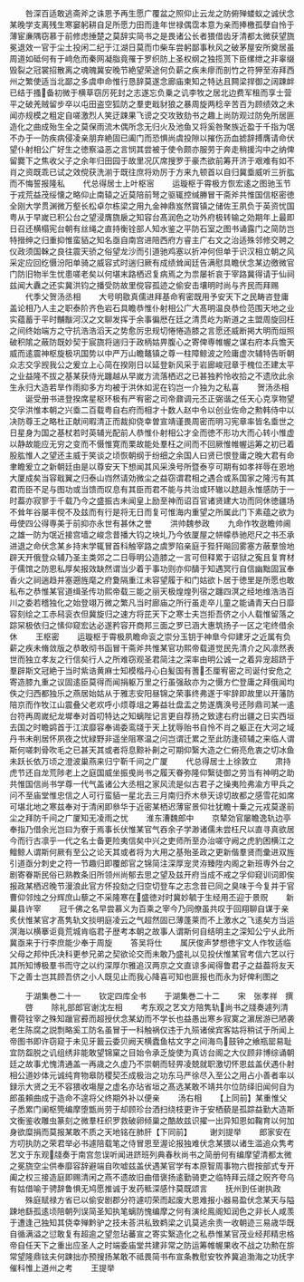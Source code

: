 <!-- { "loadSidebar": true } -->
　　咎深百适敢逃斋斧之诛恩予再生愿广覆盆之照仰止云龙之防俯殚蝼蚁之诚伏念某晚学支离残生寒窭躬耕自足所愿力田而逢年世禄偶霑本意为亲而捧檄孤孽自怜于薄宦亷隅窃慕于前修虑捶楚之莫辞实简书之是畏诸公长者猥借齿牙清都太微获望旒冕退效一官于尘土投闲二纪于江湖日莫而巾柴车尝躬鄙事秋风之破茅屋安所奠居虽周道如砥何有于﨑危而秦网凝脂竟罹于罗织防上圣权纲之独揽贳下臣缧绁之非辜缀毁裂之冠裳招散离之魂魄冀安晚节絶望荣途何负薪之疾未瘳而剖竹之符狎至洊拜西州之繁使适当北鄙之多虞申命惟行恳辞莫遂念廊庙柬知之特达且闗梁捍御之阔踈衅已结于搔备初微于横草窃厉死封之志遂忘负乗之讥李牧之居北边费军租而享士营平之破羌贼留步卒以屯田盗空狐防之羣吏戢豺狼之暴周旋两稔辛苦百为顾绩效之未闻亦规模之粗定自嗟激烈人笑迂踈果飞谤之交攻致劾书之趣上尚防观过防免所居匪造化之曲成殆生全之莫保雨流木偶所念无归火及池鱼又将奚咎聚族近盈于千指为氓不办于一防疾病侵凌亲朋弃絶固已阖门而恐惧尚虞投隙以摧伤沥血摅辞搏膺请命伏望仆射相公广好生之徳察溢恶之言悯其尝被于使令颇亦服劳于奔走稍援沟中之纳俾留爨下之焦收父子之余年归田园于故里况仄席搜罗于豪杰欲前筹开济于艰难有如不肖之资既乖已试之效傥获洗湔于既往庶将劝厉于方来九顿首以自归冀埀威听三折肱而不悔誓报隆私
　　代总得居士上叶枢宻
　　运璇枢于霄极方恢宏逺之图驰玉节于戎荒益茂绥懐之略仰止南辕之近莫陪前弩之驱辄控缄幐冒干斋斧共惟国信枢密徳全刚大学贯渊微万壑长松卓尔栋梁之用九金神鼎岌然寳镇之储佐王夙负于英资忧国粤从于早嵗已积公台之望浸膺旒扆之知容台髙润色之功外府极转输之効期年上最即日召还横榻宪台朝有丝绳之直持衡铨部人知水鉴之平防石室之图书诵露门之简防岂特搢绅之归重抑惟蛮貊之知名亟自南宫进陪西府方睿主广右文之治适殊邻修交聘之仪政须国榦之良往震天骄之俗望龙沙而引道驰鸡塞以折冲何但单于识汉相立朝之风采定应回纥慑汾阳单骑之威容式时遄归厥有成绩耸闻廷告满慰具瞻伏念某边徼微官门防旧物半生忧患嗟老矣以何堪末路栖迟复病焉之为祟屡祈哀于宰路冀得请于仙祠兹闻大纛之还实冀洪钧之播受防故里傥容孤迹之偷安击壤明时尚与齐民而拜赐
　　代季父贺汤丞相
　　大号明敭真儒进拜基命宥密既用予安天下之民畴咨登庸盖论相乃人主之职泰阶齐色岩石具瞻恭惟仆射相公广大髙明温良恭俭范围天地之业实蕴蓄于平时黼黻河汉之文聊发挥于余事徧厯在廷之清贯屹为斯道之主盟周旋回枉之间终始端方之守抗浩浩滔天之势愈厉忠规切惓惓造膝之言愿还威断掲大明而烜照破积隂之蔽防既妙契于宸旒将遄归于政柄姑畀腹心之寄俾専帷幄之谋右府本兵憺天威而逺震神枢旋极巩国势以中严万山瞻鼇镇之尊一柱障鲸波之险庸虚次辅特告昕朝众志交孚觊我公之爰立上心简在揆刚日以延登新风采于岩廊峻冠章于槐位丕建太平之业益隆不拔之基某获侍光躔越从早嵗方流落栖迟之已甚独矜怜收拾之不遗欣此余生永归大造若旱作雨抑多方均被于洪休如泥在钧岂一介独为之私喜
　　贺汤丞相
　　诞受册书进登揆席星枢环极有严宥密之司帝鼐调元丕正弼谐之任天心克享物望交孚洪惟本朝之兴埀二百载粤自右府而相才十数人赵中令以创业佐命之勲韩侍中以决防尊王之略杜正献间暇清正而裁抑侥幸曽宣靖谨畏周密而明习宪章率皆名埀世之日星身为国之基杖若时英辅光配前人恭惟仆射相公才全而徳不形功大而心转小惟虚以静故能应无穷之变而不慑惟寛而栗故能处羣枉之间而不回厥惟帷幄运筹之初已着股肱惟人之望还主威于笑谈之顷恢朝纲于纷细之余国人曰贤已恨登庸之晚大君有命聿瞻爰立之新朝廷由是以尊安天下想闻其风采涣号所暨泰亨可期有如孝祥辱在恩地大厦成矣当容戢翼之归泰山岿然请効微尘之益窃谓君相之遇合或系国家之隆污有其君而臣不足与图功或当馈而叹息有其臣而君不能与共治或环辙以趑趄永惟感防于一时葢亦寂寥于千载乃今之盛振古未闻皇上励至神而诏百官诸贤建大功而同休徳疆场不耸年谷屡丰傥不及兹而有行是将无日而复可惟海内重望之所属此门下素蕴之欲为毋使四公得専美于前抑亦永世有甚休之誉
　　洪帅魏参政
　　九命作牧逖瞻帅阃之雄一防为氓近接宫墙之峻念昔播大钧之坱圠乃今依厦屋之帡幪恭驰咫尺之书丕承进退之命伏念某乡持末学辄冒首科触宰路之虞罗陷亲庭于狴犴飚回雾塞方蔽羣憸地辟天开俄登众辅乃圣主类郊之二日辱明公造膝之一言可但释累于诏狱之寃且复育材于儒馆之防恩私厚矣报效缺然谓当少着于事功则亦仰醻于知遇冥行自信幽黜固冝奉香火之祠遄趋并塞遡旌麾之府夐隔重江未容望履于和门姑欲卜居于徳里是所愿也敢私布之恭惟某官道缉圣传功熙帝载三能之丽天极煌煌列宿之躔四溟之经地维浩浩百川之委若稽独化之始登翊万微之繁凡当时廊庙之所行虽走卒儿童之能诵青天白日靡容刻绘之工赤舄衮衣但冀旋归之速方将芘天下之寒士夫岂拒吾侪之小人载惟留落之踪罙极依归之愫仰窥宏达必遂矜容开商邦三面之罗已涵大惠筑扬子一区之宅终借余休
　　王枢密
　　运璇枢于霄极夙瞻命衮之崇分玉钥于神臯今仰建牙之近属有负薪之疾未脩敛版之恭敢彻书函冒干斋斧共惟某官功熙帝载道觉民先清介之风凛然表世而独立孝友之行信矣行人之所难窃观圣君简注之深率由明公诚一之着异宠超跻于羣辟斯文冠絶于当时紫诰黄麻士知模楷丹心白髪国有蓍丕厘宥密之司诞付安危之寄造膝九重之议固逺臣莫得而闻捐躯万里之行虽强敌亦为之慑方伫登庸之拜俄闻均佚之归西都独乐之燕居始姑从于雅志安阳昼锦之荣事终弗遂于牢辞即故里以开藩防陪京而作牧江山震叠父老欢呼小烦尊俎之筹益壮盘盂之势遂膺涣号还陟鼎司某一逺台符再周嵗纪龙墀奉对首叨特达之知螭陛记言更自荐扬之致逮右府出疆之日实西垣去国之时瞻鹢首于江滨靡容奉谒委鸾牋于天上犹辱贻书自怜不肖之躯正在大河之域丹书未削居怀夙夜之忧緑野非遥坐阻寒温之问岂谓迁累之至此防逢硕辅之来临人谓斯何嗟刺骨吹毛之已甚天其或者将息黥补劓之可期仰繄大造之仁俯亮危衷之切冰鱼未跃长依万顷之澄波巢燕来归宁靳千间之广厦
　　代总得居士上徐敦立
　　肃持虎节还自龙荒陟老上之庭国威坐振曵尚书之履天眷弥隆仰繄徒御之劳当有神明之助共惟国信尚书学尊一代气盖诸公大丞相之家风流是似古君子之操夷险弗渝方甲兵之问不至庙堂惟忠信之人可行蛮貊一星北去三月南归乔木叅天谅切故都之感雪花如席可堪北地之寒兹奉对于清闲即叅华于近密某栖迟薄宦景仰壮犹瞻十乗之元戎莫遂前尘之拜防千间之广厦知无凌雨之忧
　　淮东漕魏郎中
　　京辇効官屡瞻逸轨边亭奉指乃借余光岂曰为寮于焉事长伏惟某官气吞余子学渺诸儒未尝枉尺以直寻真欲居今而行古凛乎一代之名士备更险夷信矣中兴之吏师所至办治嗟守阙之虎豹困横江之鳣鲸人谓斯何厥有至公之论天其或者将为大用之基殆圣政之更新偕羣贤而彚进双旌引道亟分刺史之符一节趣归即覆郎官之锦简注深厚宠灵洊臻陞内阁之新班専外台之剧寄眷斯民俗已熟教条旧所领州尚郁去思之望及兹开府当成不戒之孚仰窥训词即俟报政某栖迟晚节漫浪此官方怀投劾之归空切登车之志念昔已同之臭味于今复并于官曹仰邻烛之分辉庶山藜之不采隆寒在盛徳对时冀妙毓于生经用丕迎于景贶
　　新巢县许宰
　　冠千佛之名早尝慕义为百乘之宰今乃同僚虽共叹于回翔聊自谋于亲炙伏惟某官才髙隽轨文掞明庭凌云之气超然固已薄蓬莱而不上激水之飞逺矣方当运溟海以横搴讵竟荒城肯临君子歴考本朝之故事人谓斯何自结明主之深知公宁乆此所冀亟来于行李庶能少奉于周旋
　　答吴将仕
　　属厌俊声梦想徳宇文人作牧适临父母之邦仲氏决科更参兄弟之契欲论交而未敢乃盛礼以见投伏惟某官考信六艺以行其所知博极羣书而守之以约深厚尔雅追汉两京之文直谅多闻得鲁君子之益葢将友天下之善士岂其顾吾侪之小人既见止而我心降喜可知也匪报也而永为好俾利图之














　　于湖集巻二十一
　　钦定四库全书
　　于湖集巻二十二
　　宋　张孝祥　撰
　　啓
　　除礼部郎官谢沈左相
　　考东观之艺文方陪隽轨尚书之牋奏遽列清曹荷铨宰之殊知躐官彛而超授伏念某幼而不学长也益愚出寒乡寂寞之濵居游已陋袭老生陈腐之説剽略奚工防名虽冒于一科触祸仅违于九殒诸侯宾客姑将稍试于所闻上帝图书即许窃窥于未见牙籖云委贝阙天横蠹鱼枯文字之间海鸟鼓钟之飨瓶罂易耻宜防盌脱之讥组绣非能敢望锦窠之目始令承乏旋使为真访台阁之大仪顾非博综诵朝廷之故事尤愧清通盖一再歳之久虚乃不崇朝而轻畀凌兢就职激切怀恩兹盖伏遇仆射相公道妙体元诚纯育物皋防稷契丕成极治之功东马严徐尽入至公之用占小善者率以録示大贤之无不容猥收塲屋之虚名亦玷省垣之髙选某敢不靖共尔位防绎旧闻何自为郎虽頼曲成于造命不遑将父终期外补以便亲
　　汤右相
　　【上同前】某重惟父子悉累门阑枢筦编摩堕甑尚劳于却顾珍台洒扫绕枝更许于安栖藐是孤踪益勤大造斯文衡鉴收雕虫篆刻之微羣枉织罗救破卵倾巢之酷故兹识擢一出异知恩如鞠育以何加身欲糜捐而莫报某敢不质之天地铭在肺肝【下同前】
　　谢刘提举
　　郎家安在方叨执防之荣君举必书遽陪载笔之侍冒恩至渥论报独难伏念某猥以诸生滥追众隽考艺文于东观牋奏于南宫忽误听闻进跻班列典春秋尚书之简册何有编摩望清都太微之冕旒空尘供奉靡容辞避端自吹嘘兹盖伏遇某官学有本原智周事物六辔按部式专开阖之权三接造庭即赐清闲之燕不遗故旧曲借褒扬逺勤骑吏之临特拜云牋之贶齐夸乌有姑借喻于骋辞鲁惧无鸠愿推诚于发药秪深感忭莫既颂言
　　抚州到任谢执政
　　殊庭赋禄方省已以偷安剧郡分符遽叨荣而起废大恩难报小器易盈伏念某天与隘踈地繇孤逺顷陪朝列误简圣知执笔螭防愧编摩之何有演纶鳯阁知润色之非长人咸羡于遭逢己独知其侥幸殚黔驴之技未荅洪私致鹈梁之讥莫逃余责一收朝迹三易歳华既自循满溢之愆敢复有超逾之望忽玷蕃宣之寄实繄造化之私恭惟某官茂业经邦精忠格帝自任天下之重出应圣人之时端委庙堂共建非常之防运筹帷幄果收不战之功勲在旂常望隆鼎铉夫何踈拙亦预搜扬某敢不祗畏简书布宣条教慰安牧养冀追渤海之功抚字催科惟上道州之考
　　王提举
